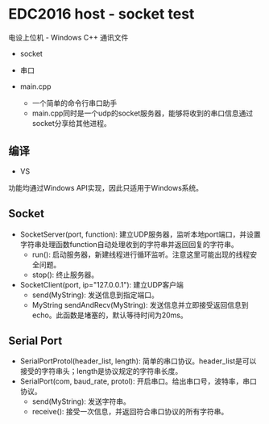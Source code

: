 # EDC2016 host - socket test

电设上位机 - Windows C++ 通讯文件

- socket
- 串口

- main.cpp
    - 一个简单的命令行串口助手
    - main.cpp同时是一个udp的socket服务器，能够将收到的串口信息通过socket分享给其他进程。

## 编译

- VS

功能均通过Windows API实现，因此只适用于Windows系统。

## Socket

- SocketServer(port, function): 建立UDP服务器，监听本地port端口，并设置字符串处理函数function自动处理收到的字符串并返回回复的字符串。
    - run(): 启动服务器，新建线程进行循环监听。注意这里可能出现的线程安全问题。
    - stop(): 终止服务器。
- SocketClient(port, ip="127.0.0.1"): 建立UDP客户端
    - send(MyString): 发送信息到指定端口。
    - MyString sendAndRecv(MyString): 发送信息并立即接受返回信息到echo。此函数是堵塞的，默认等待时间为20ms。

## Serial Port

- SerialPortProtol(header_list, length): 简单的串口协议。header_list是可以接受的字符串头；length是协议规定的字符串长度。
- SerialPort(com, baud_rate, protol): 开启串口。给出串口号，波特率，串口协议。
    - send(MyString): 发送字符串。
    - receive(): 接受一次信息，并返回符合串口协议的所有字符串。   
